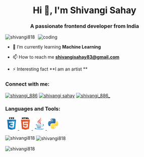 <h1 align="center">Hi 👋, I'm Shivangi Sahay</h1>
<h3 align="center">A passionate frontend developer from India</h3>

<img align="right" alt="coding" width="400" src="https://camo.githubusercontent.com/b70081ec9c6d16a35bf18610619030bfc810cda3118051cf75ace93700e233c1/68747470733a2f2f63646e2e6472696262626c652e636f6d2f75736572732f313336343032392f73637265656e73686f74732f31363039333236382f6d656469612f36386538326137666234393034363134613930363664366235343063313462322e676966">

<p align="left"> <img src="https://komarev.com/ghpvc/?username=shivangi818&label=Profile%20views&color=0e75b6&style=flat" alt="shivangi818" /> </p>

- 🌱 I’m currently learning **Machine Learning**

- 📫 How to reach me **shivangisahay83@gmail.com**

- ⚡ Interesting fact **I am an artist **

<h3 align="left">Connect with me:</h3>
<p align="left">
<a href="https://twitter.com/shivangi_886" target="blank"><img align="center" src="https://raw.githubusercontent.com/rahuldkjain/github-profile-readme-generator/master/src/images/icons/Social/twitter.svg" alt="shivangi_886" height="30" width="40" /></a>
<a href="[www.linkedin.com/in/shivangi-sahay-07ba26262](https://www.linkedin.com/in/shivangi-sahay-07ba26262/)" target="blank"><img align="center" src="https://raw.githubusercontent.com/rahuldkjain/github-profile-readme-generator/master/src/images/icons/Social/linked-in-alt.svg" alt="shivangi sahay" height="30" width="40" /></a>
<a href="https://instagram.com/shivangi_886_" target="blank"><img align="center" src="https://raw.githubusercontent.com/rahuldkjain/github-profile-readme-generator/master/src/images/icons/Social/instagram.svg" alt="shivangi_886_" height="30" width="40" /></a>
</p>

<h3 align="left">Languages and Tools:</h3>
<p align="left"> <a href="https://www.w3schools.com/css/" target="_blank" rel="noreferrer"> <img src="https://raw.githubusercontent.com/devicons/devicon/master/icons/css3/css3-original-wordmark.svg" alt="css3" width="40" height="40"/> </a> <a href="https://www.w3.org/html/" target="_blank" rel="noreferrer"> <img src="https://raw.githubusercontent.com/devicons/devicon/master/icons/html5/html5-original-wordmark.svg" alt="html5" width="40" height="40"/> </a> <a href="https://www.java.com" target="_blank" rel="noreferrer"> <img src="https://raw.githubusercontent.com/devicons/devicon/master/icons/java/java-original.svg" alt="java" width="40" height="40"/> </a> <a href="https://www.python.org" target="_blank" rel="noreferrer"> <img src="https://raw.githubusercontent.com/devicons/devicon/master/icons/python/python-original.svg" alt="python" width="40" height="40"/> </a> </p>

<p><img align="left" src="https://github-readme-stats.vercel.app/api/top-langs?username=shivangi818&show_icons=true&locale=en&layout=compact" alt="shivangi818" /></p>

<p>&nbsp;<img align="center" src="https://github-readme-stats.vercel.app/api?username=shivangi818&show_icons=true&locale=en" alt="shivangi818" /></p>

<p><img align="center" src="https://github-readme-streak-stats.herokuapp.com/?user=shivangi818&" alt="shivangi818" /></p>

